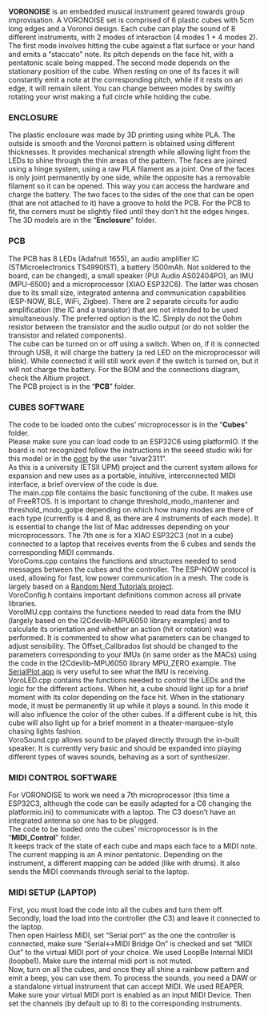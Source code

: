 **VORONOISE** is an embedded musical instrument geared towards group improvisation. A VORONOISE set is comprised of 6 plastic cubes with 5cm long edges and a Voronoi design. Each cube can play the sound of 8 different instruments, with 2 modes of interaction (4 modes 1 + 4 modes 2). The first mode involves hitting the cube against a flat surface or your hand and emits a “staccato” note. Its pitch depends on the face hit, with a pentatonic scale being mapped. The second mode depends on the stationary position of the cube. When resting on one of its faces it will constantly emit a note at the corresponding pitch, while if it rests on an edge, it will remain silent. You can change between modes by swiftly rotating your wrist making a full circle while holding the cube.  
  
### ENCLOSURE
The plastic enclosure was made by 3D printing using white PLA. The outside is smooth and the Voronoi pattern is obtained using different thicknesses. It provides mechanical strength while allowing light from the LEDs to shine through the thin areas of the pattern. The faces are joined using a hinge system, using a raw PLA filament as a joint. One of the faces is only joint permanently by one side, while the opposite has a removable filament so it can be opened. This way you can access the hardware and charge the battery. The two faces to the sides of the one that can be open (that are not attached to it) have a groove to hold the PCB. For the PCB to fit, the corners must be slightly filed until they don’t hit the edges hinges.  
The 3D models are in the “**Enclosure**” folder.  
  
### PCB
The PCB has 8 LEDs (Adafruit 1655), an audio amplifier IC (STMicroelectronics TS4990IST), a battery (500mAh. Not soldered to the board, can be changed), a small speaker (PUI Audio AS02404PO), an IMU (MPU-6500) and a microprocessor (XIAO ESP32C6). The latter was chosen due to its small size, integrated antenna and communication capabilities (ESP-NOW, BLE, WiFi, Zigbee). There are 2 separate circuits for audio amplification (the IC and a transistor) that are not intended to be used simultaneously. The preferred option is the IC. Simply do not the 0ohm resistor between the transistor and the audio output (or do not solder the transistor and related components).  
The cube can be turned on or off using a switch. When on, if it is connected through USB, it will charge the battery (a red LED on the microprocessor will blink). While connected it will still work even if the switch is turned on, but it will not charge the battery. For the BOM and the connections diagram, check the Altium project.  
The PCB project is in the “**PCB**” folder.

### CUBES SOFTWARE
The code to be loaded onto the cubes’ microprocessor is in the “**Cubes**” folder.  
Please make sure you can load code to an ESP32C6 using platformIO. If the board is not recognized follow the instructions in the seeed studio wiki for this model or in the [post](https://community.platformio.org/t/how-to-flash-xiao-seeed-esp32-c6/44742/2) by the user “sivar2311”.  
As this is a university (ETSII UPM) project and the current system allows for expansion and new uses as a portable, intuitive, interconnected MIDI interface, a brief overview of the code is due.  
The main.cpp file contains the basic functioning of the cube. It makes use of FreeRTOS. It is important to change threshold_modo_mantener and threshold_modo_golpe depending on which how many modes are there of each type (currently is 4 and 8, as there are 4 instruments of each mode). It is essential to change the list of Mac addresses depending on your microprocessors. The 7th one is for a XIAO ESP32C3 (not in a cube) connected to a laptop that receives events from the 6 cubes and sends the corresponding MIDI commands.  
VoroComs.cpp contains the functions and structures needed to send messages between the cubes and the controller. The ESP-NOW protocol is used, allowing for fast, low power communication in a mesh. The code is largely based on a [Random Nerd Tutorials project](https://randomnerdtutorials.com/esp-now-two-way-communication-esp32/).  
VoroConfig.h contains important definitions common across all private libraries.  
VoroIMU.cpp contains the functions needed to read data from the IMU (largely based on the I2Cdevlib-MPU6050 library examples) and to calculate its orientation and whether an action (hit or rotation) was performed. It is commented to show what parameters can be changed to adjust sensibility. The Offset_Calibrados list should be changed to the parameters corresponding to your IMUs (in same order as the MACs) using the code in the I2Cdevlib-MPU6050 library MPU_ZERO example. The [SerialPlot app](https://hackaday.io/project/5334-serialplot-realtime-plotting-software) is very useful to see what the IMU is receiving.  
VoroLED.cpp contains the functions needed to control the LEDs and the logic for the different actions. When hit, a cube should light up for a brief moment with its color depending on the face hit. When in the stationary mode, it must be permanently lit up while it plays a sound. In this mode it will also influence the color of the other cubes. If a different cube is hit, this cube will also light up for a brief moment in a theater-marquee-style chasing lights fashion.  
VoroSound.cpp allows sound to be played directly through the in-built speaker. It is currently very basic and should be expanded into playing different types of waves sounds, behaving as a sort of synthesizer.

### MIDI CONTROL SOFTWARE
For VORONOISE to work we need a 7th microprocessor (this time a ESP32C3, although the code can be easily adapted for a C6 changing the platformio.ini) to communicate with a laptop. The C3 doesn’t have an integrated antenna so one has to be plugged.  
The code to be loaded onto the cubes’ microprocessor is in the “**MIDI_Control**” folder.  
It keeps track of the state of each cube and maps each face to a MIDI note. The current mapping is an A minor pentatonic. Depending on the instrument, a different mapping can be added (like with drums). It also sends the MIDI commands through serial to the laptop.

### MIDI SETUP (LAPTOP)
First, you must load the code into all the cubes and turn them off.  
Secondly, load the load into the controller (the C3) and leave it connected to the laptop.  
Then open Hairless MIDI, set “Serial port” as the one the controller is connected, make sure “Serial<->MIDI Bridge On” is checked and set “MIDI Out” to the virtual MIDI port of your choice. We used LoopBe Internal MIDI (loopbe1). Make sure the internal midi port is not muted.  
Now, turn on all the cubes, and once they all shine a rainbow pattern and emit a beep, you can use them.
To process the sounds, you need a DAW or a standalone virtual instrument that can accept MIDI. We used REAPER.
Make sure your virtual MIDI port is enabled as an input MIDI Device. Then set the channels (by default up to 8) to the corresponding instruments.
